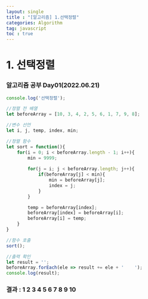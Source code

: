 ```yaml
---
layout: single
title : "[알고리즘] 1.선택정렬"
categories: Algorithm
tag: javascript
toc : true
---
```


# 1. 선택정렬

### 알고리즘 공부 Day01(2022.06.21)

```js
console.log('선택정렬');

//정렬 전 배열
let beforeArray = [10, 3, 4, 2, 5, 6, 1, 7, 9, 8];

//변수 선언
let i, j, temp, index, min;

//정렬 함수
let sort = function(){
    for(i = 0; i < beforeArray.length - 1; i++){
        min = 9999;
    
        for(j = i; j < beforeArray.length; j++){
            if(beforeArray[j] < min){
                min = beforeArray[j];
                index = j;
            }
        }

        temp = beforeArray[index];
        beforeArray[index] = beforeArray[i];
        beforeArray[i] = temp;
    }
}

//함수 호출
sort();

//출력 확인
let result = '';
beforeArray.forEach(ele => result += ele + '    ');
console.log(result);
```

### 결과 : 1    2    3    4    5    6    7    8    9    10    


